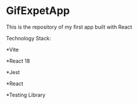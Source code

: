 # GifExpetApp

This is the repository of my first app built with React

Technology Stack:

*Vite

*React 18

*Jest

*React 

*Testing Library
